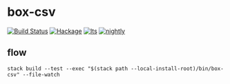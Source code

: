 box-csv
===

[![Build Status](https://travis-ci.org/tonyday567/box-csv.svg)](https://travis-ci.org/tonyday567/box-csv) [![Hackage](https://img.shields.io/hackage/v/box-csv.svg)](https://hackage.haskell.org/package/box-csv) [![lts](https://www.stackage.org/package/box-csv/badge/lts)](http://stackage.org/lts/package/box-csv) [![nightly](https://www.stackage.org/package/box-csv/badge/nightly)](http://stackage.org/nightly/package/box-csv) 

flow
----

```
stack build --test --exec "$(stack path --local-install-root)/bin/box-csv" --file-watch
```
